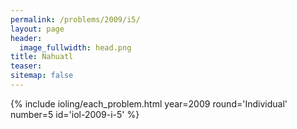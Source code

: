 ```yaml
---
permalink: /problems/2009/i5/
layout: page
header:
  image_fullwidth: head.png
title: Nahuatl
teaser: 
sitemap: false
---
```


{% include ioling/each_problem.html year=2009 round='Individual' number=5 id='iol-2009-i-5' %}